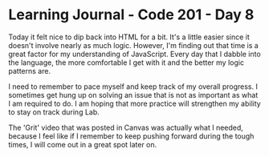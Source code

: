 # Learning Journal - Code 201 - Day 8

Today it felt nice to dip back into HTML for a bit. It's a little easier since it doesn't involve nearly as much logic. However, I'm finding out that time is a great factor for my understanding of JavaScript. Every day that I dabble into the language, the more comfortable I get with it and the better my logic patterns are.

I need to remember to pace myself and keep track of my overall progress. I sometimes get hung up on solving an issue that is not as important as what I am required to do. I am hoping that more practice will strengthen my ability to stay on track during Lab.

The 'Grit' video that was posted in Canvas was actually what I needed, because I feel like if I remember to keep pushing forward during the tough times, I will come out in a great spot later on.
